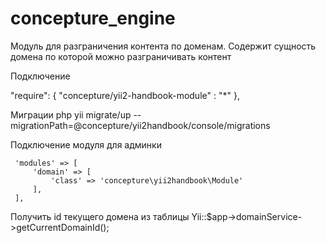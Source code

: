 # concepture_engine

Модуль для разграничения контента по доменам.
Содержит сущность домена по которой можно разграничивать контент

    
Подключение

"require": {
    "concepture/yii2-handbook-module" : "*"
},
    

Миграции
 php yii migrate/up --migrationPath=@concepture/yii2handbook/console/migrations
 
Подключение модуля для админки

     'modules' => [
         'domain' => [
             'class' => 'concepture\yii2handbook\Module'
         ],
     ],





Получить id текущего домена из таблицы Yii::$app->domainService->getCurrentDomainId();